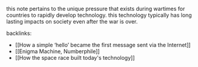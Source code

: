
this note pertains to the unique pressure that exists during wartimes for countries to rapidly develop technology. this technology typically has long lasting impacts on society even after the war is over. 

backlinks: 

- [[How a simple ‘hello’ became the first message sent via the Internet]]
- [[Enigma Machine, Numberphile]] 
- [[How the space race built today's technology]] 
